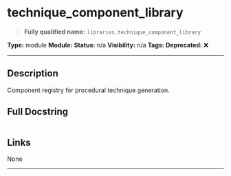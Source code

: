 # technique_component_library
> **Fully qualified name:** `libraries.technique_component_library`

**Type:** module
**Module:** 
**Status:** n/a
**Visibility:** n/a
**Tags:** 
**Deprecated:** ❌

---

## Description
Component registry for procedural technique generation.

## Full Docstring
```

```

## Links
None

---
